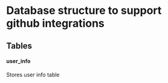 # Database structure to support github integrations

## Tables

#### user_info
Stores user info table